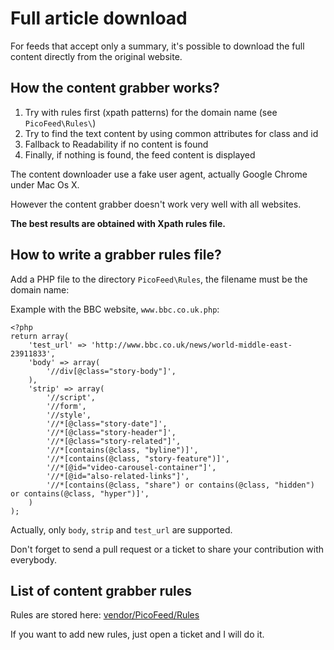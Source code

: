 Full article download
=====================

For feeds that accept only a summary, it's possible to download the full content directly from the original website.

How the content grabber works?
------------------------------

1. Try with rules first (xpath patterns) for the domain name (see `PicoFeed\Rules\`)
2. Try to find the text content by using common attributes for class and id
3. Fallback to Readability if no content is found
4. Finally, if nothing is found, the feed content is displayed

The content downloader use a fake user agent, actually Google Chrome under Mac Os X.

However the content grabber doesn't work very well with all websites.

**The best results are obtained with Xpath rules file.**


How to write a grabber rules file?
----------------------------------

Add a PHP file to the directory `PicoFeed\Rules`, the filename must be the domain name:

Example with the BBC website, `www.bbc.co.uk.php`:

    <?php
    return array(
        'test_url' => 'http://www.bbc.co.uk/news/world-middle-east-23911833',
        'body' => array(
            '//div[@class="story-body"]',
        ),
        'strip' => array(
            '//script',
            '//form',
            '//style',
            '//*[@class="story-date"]',
            '//*[@class="story-header"]',
            '//*[@class="story-related"]',
            '//*[contains(@class, "byline")]',
            '//*[contains(@class, "story-feature")]',
            '//*[@id="video-carousel-container"]',
            '//*[@id="also-related-links"]',
            '//*[contains(@class, "share") or contains(@class, "hidden") or contains(@class, "hyper")]',
        )
    );

Actually, only `body`, `strip` and `test_url` are supported.

Don't forget to send a pull request or a ticket to share your contribution with everybody.

List of content grabber rules
-----------------------------

Rules are stored here: [vendor/PicoFeed/Rules](https://github.com/fguillot/miniflux/tree/master/vendor/PicoFeed/Rules)

If you want to add new rules, just open a ticket and I will do it.
